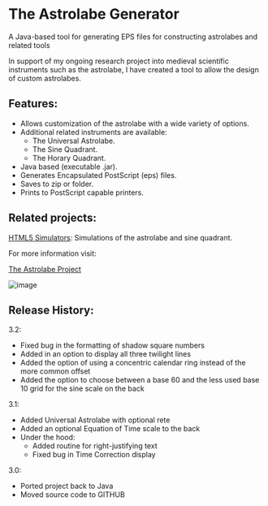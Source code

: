 # The Astrolabe Generator
A Java-based tool for generating EPS files for constructing astrolabes and related tools

In support of my ongoing research project into medieval scientific instruments such as the astrolabe, I have created a tool to allow the design of custom astrolabes. 

## Features:

- Allows customization of the astrolabe with a wide variety of options.
- Additional related instruments are available:
  - The Universal Astrolabe.
  - The Sine Quadrant.
  - The Horary Quadrant.
- Java based (executable .jar).
- Generates Encapsulated PostScript (eps) files.
- Saves to zip or folder.
- Prints to PostScript capable printers.

## Related projects:

[HTML5 Simulators](https://github.com/wymarc/html5-simulators): Simulations of the astrolabe and sine quadrant.

For more information visit:

[The Astrolabe Project](http://www.astrolabeproject.com/) 

![image](http://www.astrolabeproject.com/wp-content/uploads/2017/09/version3.png)

## Release History:

3.2:

- Fixed bug in the formatting of shadow square numbers
- Added in an option to display all three twilight lines
- Added the option of using a concentric calendar ring instead of the more common offset
- Added the option to choose between a base 60 and the less used base 10 grid for the sine scale on the back

3.1:

- Added Universal Astrolabe with optional rete
- Added an optional Equation of Time scale to the back
- Under the hood:
  - Added routine for right-justifying text
  - Fixed bug in Time Correction display

3.0:

- Ported project back to Java
- Moved source code to GITHUB


